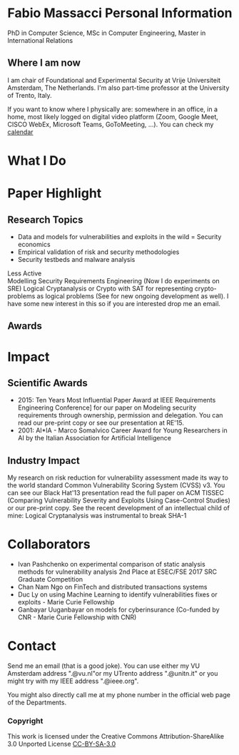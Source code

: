 # Fabio Massacci Personal Information

PhD in Computer Science, MSc in Computer Engineering, Master in International Relations

## Where I am now

I am chair of Foundational and Experimental Security at Vrije Universiteit Amsterdam, The Netherlands. I'm also part-time professor at the 
University of Trento, Italy.

If you want to know where I physically are: somewhere in an office, in a home, most likely logged on digital video platform (Zoom, Google Meet, CISCO WebEx, Microsoft Teams, GoToMeeting, ...). You can check my [calendar](https://calendar.google.com/calendar/embed?src=fabio.massacci@ieee.org)

# What I Do 

# Paper Highlight

## Research Topics
- Data and models for vulnerabilities and exploits in the wild
= Security economics
- Empirical validation of risk and security methodologies
- Security testbeds and malware analysis

Less Active 	
Modelling Security Requirements Engineering (Now I do experiments on SRE)
Logical Cryptanalysis or Crypto with SAT for representing crypto-problems as logical problems (See for new ongoing development as well). I have some new interest in this so if you are interested drop me an email.

## Awards 	

# Impact 	

## Scientific Awards
- 2015: Ten Years Most Influential Paper Award at IEEE Requirements Engineering Conference] for our paper on Modeling security requirements through ownership, permission and delegation. You can read our pre-print copy or see our presentation at RE'15.
- 2001: AI*IA - Marco Somalvico Career Award for Young Researchers in AI by the Italian Association for Artificial Intelligence

## Industry Impact
My research on risk reduction for vulnerability assessment made its way to the world standard Common Vulnerability Scoring System (CVSS) v3. You can see our Black Hat'13 presentation read the full paper on ACM TISSEC (Comparing Vulnerability Severity and Exploits Using Case-Control Studies) or our pre-print copy.
See the recent development of an intellectual child of mine: Logical Cryptanalysis was instrumental to break SHA-1

# Collaborators	

- Ivan Pashchenko on experimental comparison of static analysis methods for vulnerability analysis 2nd Place at ESEC/FSE 2017 SRC Graduate Competition
- Chan Nam Ngo on FinTech and distributed transactions systems
- Duc Ly on using Machine Learning to identify vulnerabilities fixes or exploits - Marie Curie Fellowship
- Ganbayar Uuganbayar on models for cyberinsurance (Co-funded by CNR - Marie Curie Fellowship with CNR) 

# Contact 

Send me an email (that is a good joke). You can use either my VU Amsterdam address "<initial-of-voornaam>.<achternaam>@vu.nl"or my UTrento address "<nome>.<cognome>@unitn.it" or you might try with my IEEE address "<name>.<surname>@ieee.org".
  
You might also directly call me at my phone number in the official web page of the Departments.

### Copyright
This work is licensed under the Creative Commons Attribution-ShareAlike 3.0 Unported License [CC-BY-SA-3.0](https://creativecommons.org/licenses/by-sa/3.0/)

